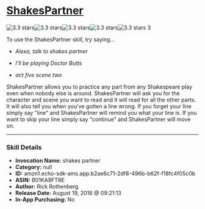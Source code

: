 # [ShakesPartner](http://alexa.amazon.com/#skills/amzn1.echo-sdk-ams.app.b2ae6c71-2df8-496b-b62f-f18fc4f05c0b)
![3.3 stars](../../images/ic_star_black_18dp_1x.png)![3.3 stars](../../images/ic_star_black_18dp_1x.png)![3.3 stars](../../images/ic_star_black_18dp_1x.png)![3.3 stars](../../images/ic_star_half_black_18dp_1x.png)![3.3 stars](../../images/ic_star_border_black_18dp_1x.png) 3

To use the ShakesPartner skill, try saying...

* *Alexa, talk to shakes partner*

* *I'll be playing Doctor Butts*

* *act five scene two*

ShakesPartner allows you to practice any part from any Shakespeare play even when nobody else is around.  ShakesPartner will ask you for the character and scene you want to read and it will read for all the other parts.  It will also tell you when you've gotten a line wrong.  If you forget your line simply say "line" and ShakesPartner will remind you what your line is.  If you want to skip your line simply say "continue" and ShakesPartner will move on.

***

### Skill Details

* **Invocation Name:** shakes partner
* **Category:** null
* **ID:** amzn1.echo-sdk-ams.app.b2ae6c71-2df8-496b-b62f-f18fc4f05c0b
* **ASIN:** B01KA9FTRE
* **Author:** Rick Rothenberg
* **Release Date:** August 19, 2016 @ 09:21:13
* **In-App Purchasing:** No
